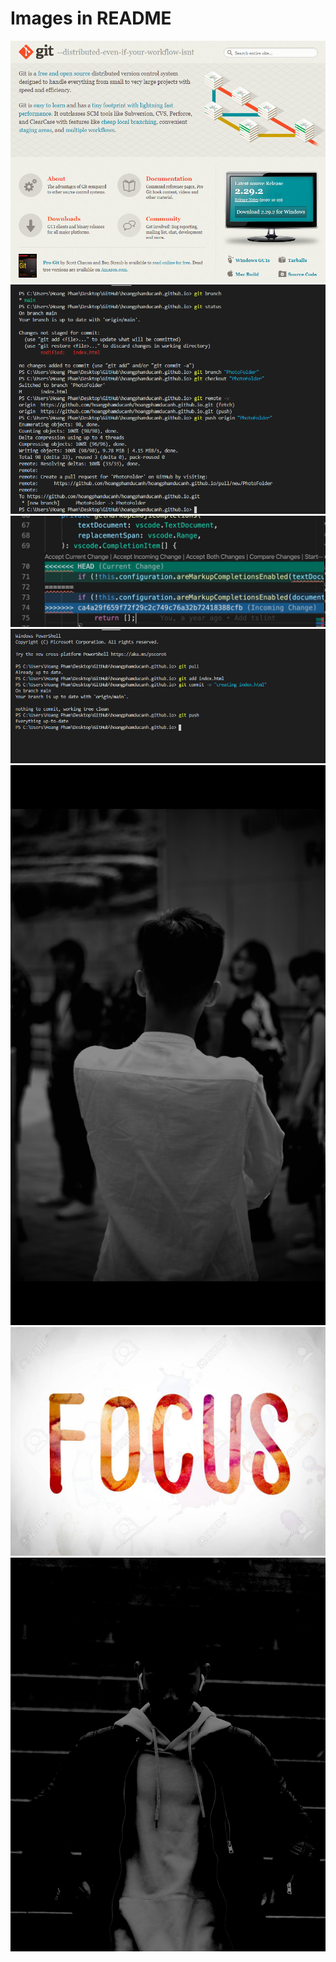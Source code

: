 # Images in README

![](Pictures/GITDownload.PNG)
![](Pictures/GitBranch.PNG)
![](Pictures/GitMergeConflict.PNG)
![](Pictures/Gitcmd.PNG)
![](Pictures/centerphoto.jpg)
![](Pictures/focus.jpg)
![](Pictures/sidephoto.jpg)
